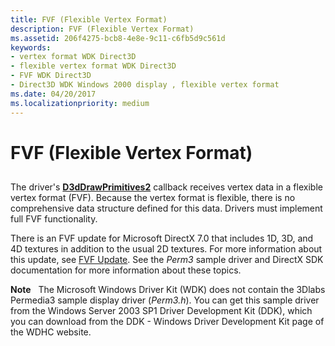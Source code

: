 ```yaml
---
title: FVF (Flexible Vertex Format)
description: FVF (Flexible Vertex Format)
ms.assetid: 206f4275-bcb8-4e8e-9c11-c6fb5d9c561d
keywords:
- vertex format WDK Direct3D
- flexible vertex format WDK Direct3D
- FVF WDK Direct3D
- Direct3D WDK Windows 2000 display , flexible vertex format
ms.date: 04/20/2017
ms.localizationpriority: medium
---
```


# FVF (Flexible Vertex Format)


## <span id="ddk_fvf_gg"></span><span id="DDK_FVF_GG"></span>


The driver's [**D3dDrawPrimitives2**](/windows-hardware/drivers/ddi/d3dhal/nc-d3dhal-lpd3dhal_drawprimitives2cb) callback receives vertex data in a flexible vertex format (FVF). Because the vertex format is flexible, there is no comprehensive data structure defined for this data. Drivers must implement full FVF functionality.

There is an FVF update for Microsoft DirectX 7.0 that includes 1D, 3D, and 4D textures in addition to the usual 2D textures. For more information about this update, see [FVF Update](fvf-update.md). See the *Perm3* sample driver and DirectX SDK documentation for more information about these topics.

**Note**   The Microsoft Windows Driver Kit (WDK) does not contain the 3Dlabs Permedia3 sample display driver (*Perm3.h*). You can get this sample driver from the Windows Server 2003 SP1 Driver Development Kit (DDK), which you can download from the DDK - Windows Driver Development Kit page of the WDHC website.

 

 

